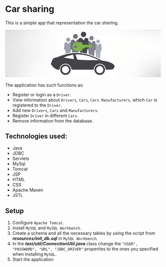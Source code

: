 # Car sharing
This is a simple app 
that representation the car shering.

![img](carsharing.jpg)

The application has such functions as: 
- Register or login as a ``Driver``.
- View information 
about ``Drivers``, ``Cars``, 
``Cars Manufacturers``, which ``Car`` 
  is registered to 
  the ``Driver``.
- Add new ``Drivers``, ``Cars`` and 
``Manufacturers``.
- Register ``Driver`` in different ``Cars``.
- Remove information from the database. 

## Technologies used:
- Java
- JDBC
- Servlets
- MySql
- Tomcat
- JSP
- HTML
- CSS
- Apache Maven
- JSTL

## Setup
1. Configure ``Apache Tomcat``.
2. Install ``MySQL`` and ``MySQL Workbench``.
3. Create a schema and all the necessary tables by using the script from ***resources/init_db.sql*** in ``MySQL Workbench``.
4. In the ***taxi/util/ConnectionUtil.java*** class change the ``"USER", "PASSWORD", "URL", "JDBC_DRIVER"`` properties to 
   the ones you specified when installing ``MySQL``. 
5. Start the application
